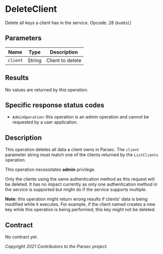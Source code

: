 # DeleteClient

Delete all keys a client has in the service. Opcode: 28 (`0x001C`)

## Parameters

| Name     | Type   | Description      |
|----------|--------|------------------|
| `client` | String | Client to delete |

## Results

No values are returned by this operation.

## Specific response status codes

- `AdminOperation`: this operation is an admin operation and cannot be requested by a user
   application.

## Description

This operation deletes all data a client owns in Parsec. The `client` parameter string must match
one of the clients returned by the `ListClients` operation.

This operation necessitates **admin** privilege.

Only the clients using the same authentication method as this request will be deleted. It has no
impact currently as only one authentication method in the service is supported but might do if the
service supports multiple.

**Note:** this operation might return wrong results if clients' data is being modified while it
executes. For example, if the client named creates a new key while this operation is being
performed, this key might not be deleted.

## Contract

No contract yet.

*Copyright 2021 Contributors to the Parsec project.*
